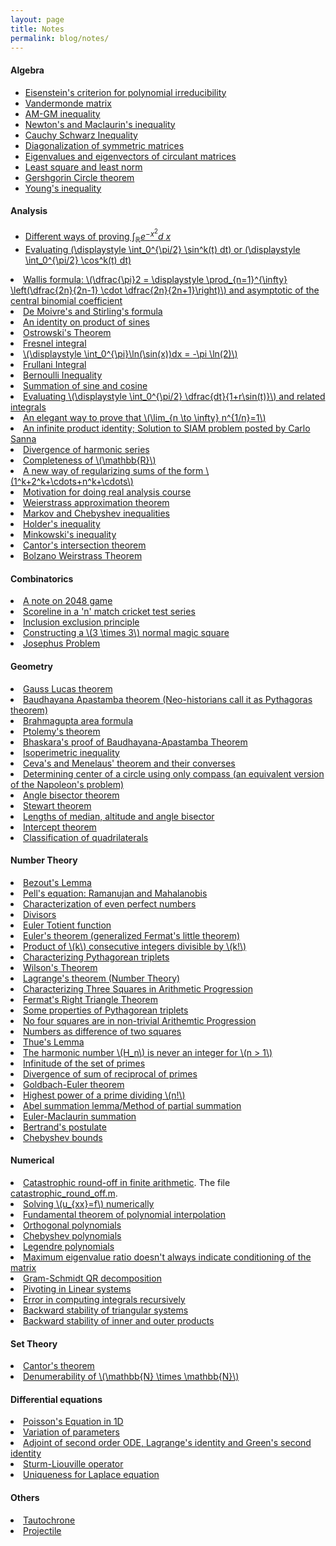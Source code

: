 ```yaml
---
layout: page
title: Notes
permalink: blog/notes/
---
```


<!--	ALGEBRA		-->
<!--	ALGEBRA		-->
<!--	ALGEBRA		-->
<!--	ALGEBRA		-->
<!--	ALGEBRA		-->

#### Algebra

* [Eisenstein's criterion for polynomial irreducibility](https://www.dropbox.com/s/wkk23wl15zi4q07/Eisenstein_criterion.pdf?dl=0)
* [Vandermonde matrix](https://www.dropbox.com/s/ut697c021ykbm2x/Vandermonde_matrix.pdf?dl=0)
* [AM-GM inequality](https://www.dropbox.com/s/di37wk4w9o223x0/AM_GM_inequality.pdf?dl=0)
* [Newton's and Maclaurin's inequality](https://www.dropbox.com/s/12efg5pjaer5qat/Newton_%26_Maclaurin_inequality.pdf?dl=0)
* [Cauchy Schwarz Inequality](https://www.dropbox.com/s/wisgu4h32yt7ohk/Cauchy_Schwarz_inequality.pdf?dl=0)
* [Diagonalization of symmetric matrices](https://www.dropbox.com/s/t1phpgyl7xy9abg/Diagonalisation_Of_Symmetric_Matrices.pdf?dl=0)
* [Eigenvalues and eigenvectors of circulant matrices](https://www.dropbox.com/s/3zxoku60wocluom/Circulant_Matrices.pdf?dl=0)
* [Least square and least norm](https://www.dropbox.com/s/r90vve2o3yx0kqw/Least_Squares_%26_Least_Norm.pdf?dl=0)
* [Gershgorin Circle theorem](https://www.dropbox.com/s/c3f5ce894fkcveg/Gershgorin_Circle_Theorem.pdf?dl=0)
* [Young's inequality](https://www.dropbox.com/s/8cwk5p5ugdp4svx/Young%27s_inequality.pdf?dl=0)

<!--	ANALYSIS	-->
<!--	ANALYSIS	-->
<!--	ANALYSIS	-->
<!--	ANALYSIS	-->
<!--	ANALYSIS	-->

#### Analysis

* [Different ways of proving ∫<sub>ℝ</sub>*e*<sup>−*x*<sup>2</sup></sup>*d* *x*](https://www.dropbox.com/s/eupcc9521jzifh9/Error_Integral.pdf?dl=0)
* [Evaluating \(\displaystyle \int_0^{\pi/2} \sin^k(t) dt\) or \(\displaystyle \int_0^{\pi/2} \cos^k(t) dt\)](https://www.dropbox.com/s/5de5tfewssffmgk/Integrate_power_of_sine_from_0_to_pi_over2.pdf?dl=0)
<li> <a href="https://www.dropbox.com/s/4iy9g185qjky8lo/Wallis_formula.pdf?dl=0">Wallis formula: \(\dfrac{\pi}2 = \displaystyle \prod_{n=1}^{\infty} \left(\dfrac{2n}{2n-1} \cdot \dfrac{2n}{2n+1}\right)\) and asymptotic of the central binomial coefficient</a></li>
<li> <a href="https://www.dropbox.com/s/ixm65p4rxbxpf82/DeMoivre_formula_and_Striling_formula.pdf?dl=0">De Moivre's and Stirling's formula</a> </li>
<li> <a href="https://www.dropbox.com/s/8g3t62p5myazpnx/POS.pdf?dl=0">An identity on product of sines</a></li>
<li> <a href="https://www.dropbox.com/s/2v6mrwu8w1wiok8/Ostrowski_Theorem.pdf?dl=0">Ostrowski's Theorem</a></li>
<li> <a href="https://www.dropbox.com/s/sbue7shetos6j3w/Fresnel_Integral.pdf?dl=0">Fresnel integral</a></li>
<li> <a href="https://www.dropbox.com/s/w2xiu8788338fx2/integrate_ln_sin.pdf?dl=0">\(\displaystyle \int_0^{\pi}\ln(\sin(x))dx = -\pi \ln(2)\)</a></li>
<li> <a href="https://www.dropbox.com/s/f2z58boupqu5uwz/Frullani_Integral.pdf?dl=0">Frullani Integral</a></li>
<li> <a href="https://www.dropbox.com/s/9iov1qw5i61zzza/Bernoulli_Inequality.pdf?dl=0">Bernoulli Inequality</a></li>
<li> <a href="https://www.dropbox.com/s/lf58tu3z3zu0w4f/TrigIdentity.pdf?dl=0">Summation of sine and cosine</a></li>
<li> <a href="https://www.dropbox.com/s/imfywebvbabebj0/1_over_a_b_sin.pdf?dl=0">Evaluating \(\displaystyle \int_0^{\pi/2} \dfrac{dt}{1+r\sin(t)}\) and related integrals </a></li>
<li> <a href="https://www.dropbox.com/s/eqzcbfa9q34rbbb/limit_n_power_one_over_n.pdf?dl=0">An elegant way to prove that \(\lim_{n \to \infty} n^{1/n}=1\)</a></li>
<li> <a href="https://www.dropbox.com/s/csqxgvt8mfeszit/Infinite_Product_Identity.pdf?dl=0">An infinite product identity; Solution to SIAM problem posted by Carlo Sanna</a></li>
<li> <a href="https://www.dropbox.com/s/3oqdozohtlwm30n/Divergence_of_harmonic_Sum.pdf?dl=0">Divergence of harmonic series</a></li>
<li> <a href="https://www.dropbox.com/s/01k5w0lgl8n5i50/Least_Upper_Bound%2CBounded_Monotone_Sequence%2CNested_Intervals.pdf?dl=0">Completeness of \(\mathbb{R}\)</a></li>
<li> <a href="https://www.dropbox.com/s/vnrsbwkrnxyjo92/regularizing_a_divergent_series.pdf?dl=0">A new way of regularizing sums of the form \(1^k+2^k+\cdots+n^k+\cdots\)</a></li>
<li> <a href="https://www.dropbox.com/s/9i6x7r9jn27n152/motivation.pdf?dl=0">Motivation for doing real analysis course</a></li>
<li> <a href="https://www.dropbox.com/s/dzdw3wugj8x3mrc/Weierstrass_Approximation.pdf?dl=0">Weierstrass approximation theorem</a></li>
<li> <a href="https://www.dropbox.com/s/roik6xjr47qwm14/Markov_%26_Chebyshev_Inequalities.pdf?dl=0">Markov and Chebyshev inequalities</a></li>
<li> <a href="https://www.dropbox.com/s/xpkxvxnd39o5nq6/Holder_inequality.pdf?dl=0">Holder's inequality</a></li>
<li> <a href="https://www.dropbox.com/s/hi0g0k1wjdeak5i/Minkowski_inequality.pdf?dl=0">Minkowski's inequality</a></li>
<li><a href="https://www.dropbox.com/s/1oa13kvoqac7k6z/Cantor_Intersection_Theorem.pdf?dl=0">Cantor's intersection theorem</a></li>
<li><a href="https://www.dropbox.com/s/btsm9v21r8646xq/Bolzano_Weierstrass.pdf?dl=0">Bolzano Weirstrass Theorem</a></li>

<!--	COMBINATORICS	-->
<!--	COMBINATORICS	-->
<!--	COMBINATORICS	-->
<!--	COMBINATORICS	-->
<!--	COMBINATORICS	-->

#### Combinatorics

<li> <a href="https://www.dropbox.com/s/x8baec2xwkiu3sj/2048.pdf?dl=0">A note on 2048 game</a></li>
<li> <a href="https://www.dropbox.com/s/s45utxwth6vag0y/scoreline.pdf?dl=0">Scoreline in a 'n' match cricket test series</a></li>
<li> <a href="https://www.dropbox.com/s/um152gz88da1n5w/IEP.pdf?dl=0">Inclusion exclusion principle</a></li>
<li> <a href="https://www.dropbox.com/s/fb3wztng62etwyv/magicSquare3.pdf?dl=0">Constructing a \(3 \times 3\) normal magic square</a></li>
<li> <a href="https://www.dropbox.com/s/m1xu7hubr5h5skw/Josephus_Problem.pdf?dl=0">Josephus Problem</a></li>

<!--	GEOMETRY	-->
<!--	GEOMETRY	-->
<!--	GEOMETRY	-->
<!--	GEOMETRY	-->
<!--	GEOMETRY	-->

#### Geometry

<li> <a href="https://www.dropbox.com/s/apv0eh2mtb502h6/Gauss_Lucas.pdf?dl=0">Gauss Lucas theorem</a></li>
<li> <a href="https://www.dropbox.com/s/5il878apg7daopl/Baudhayana_and_Apastamba_theorem.pdf?dl=0">Baudhayana Apastamba theorem (Neo-historians call it as Pythagoras theorem) </a> </li>
<li> <a href="https://www.dropbox.com/s/wu8icq7b3i708dl/Brahmagupta_area_formula.pdf?dl=0">Brahmagupta area formula</a></li>
<li> <a href="https://www.dropbox.com/s/5xo6ut4j25nj3xg/Ptolemy_theorem.pdf?dl=0">Ptolemy's theorem</a></li>
<li> <a href="https://www.dropbox.com/s/htkk6dtgdfn2qr5/Bhaskara.pdf?dl=0">Bhaskara's proof of Baudhayana-Apastamba Theorem</a></li>
<li> <a href="https://www.dropbox.com/s/s4ex9mcvh8v4se6/Iso_Perimeter_Inequality.pdf?dl=0">Isoperimetric inequality</a></li>
<li> <a href="https://www.dropbox.com/s/vb03tjbszt0kkb5/Ceva_Menelaus_Theorem.pdf?dl=0">Ceva's and Menelaus' theorem and their converses</a></li>
<li> <a href="https://www.dropbox.com/s/5fbpj8xfxw35o8f/Determining_center_of_circle.pdf?dl=0">Determining center of a circle using only compass (an equivalent version of the Napoleon's problem)</a></li>
<li> <a href="https://www.dropbox.com/s/4mje2m3hx79zrxu/Angle_bisector.pdf?dl=0">Angle bisector theorem</a></li>
<li><a href="https://www.dropbox.com/s/7up33ygavzn2292/Stewart_Theorem.pdf?dl=0">Stewart theorem</a></li>
<li><a href="https://www.dropbox.com/s/o01bejgrpy54htv/Lengths_of_median_altitude_angle_bisector.pdf?dl=0">Lengths of median, altitude and angle bisector</a></li>
<li><a href="https://www.dropbox.com/s/7kyiqrgc5b5qrfe/Intercept_Theorem.pdf?dl=0">Intercept theorem</a></li>
<li><a href="https://www.dropbox.com/s/oes2f83ypq7hagc/Quadrilaterals.pdf?dl=0">Classification of quadrilaterals</a></li>

<!--	NUMBER THEORY	-->
<!--	NUMBER THEORY	-->
<!--	NUMBER THEORY	-->
<!--	NUMBER THEORY	-->
<!--	NUMBER THEORY	-->

#### Number Theory

<li> <a href="https://www.dropbox.com/s/0s39de5cnby5ir5/Bezout_Lemma.pdf?dl=0">Bezout's Lemma</a></li>
<li> <a href="https://www.dropbox.com/s/3z77mfqr8ba7yz8/Mahalanobis_Ramanujan.pdf?dl=0">Pell's equation: Ramanujan and Mahalanobis</a></li>
<li> <a href="https://www.dropbox.com/s/uxh4t8v1qujq7k4/Characterization_Of_Even_Perfect_Numbers.pdf?dl=0">Characterization of even perfect numbers</a></li>
<li> <a href="https://www.dropbox.com/s/rh1qkk4jfu3ii93/Divisors.pdf?dl=0">Divisors</a></li>
<li> <a href="https://www.dropbox.com/s/ak1shj336vsm1fd/Euler_Totient_Function.pdf?dl=0">Euler Totient function</a></li>
<li> <a href="https://www.dropbox.com/s/xbe96rm3qk59fgq/Euler_Theorem.pdf?dl=0">Euler's theorem (generalized Fermat's little theorem)</a></li>
<li> <a href="https://www.dropbox.com/s/o3ev3vs34stx5a8/Product_of_consecutive_integers.pdf?dl=0">Product of \(k\) consecutive integers divisible by \(k!\) </a></li>
<li> <a href="https://www.dropbox.com/s/cwxrhy0rsk38vx0/Pythagorean_triplets.pdf?dl=0">Characterizing Pythagorean triplets</a></li>
<li> <a href="https://www.dropbox.com/s/9fsdgz8sewi5kub/Wilson.pdf?dl=0">Wilson's Theorem</a></li>
<li> <a href="https://www.dropbox.com/s/auryzn5rlbz5lan/Lagrange_Theorem_NT.pdf?dl=0">Lagrange's theorem (Number Theory)</a></li>
<li> <a href="https://www.dropbox.com/s/ve3zvdb6yxy75xn/Squares_In_AP.pdf?dl=0">Characterizing Three Squares in Arithmetic Progression</a></li>
<li> <a href="https://www.dropbox.com/s/mqrlw6w52ekgil7/FRT.pdf?dl=0">Fermat's Right Triangle Theorem</a></li>
<li> <a href="https://www.dropbox.com/s/hbvdth7r2xnybm0/Properties.pdf?dl=0">Some properties of Pythagorean triplets</a></li>
<li> <a href="https://www.dropbox.com/s/wjj6g9a5xnr0kae/Four_Squares_In_AP.pdf?dl=0">No four squares are in non-trivial Arithemtic Progression</a></li>
<li> <a href="https://www.dropbox.com/s/ajuofs4pjggrwva/On_numbers_as_difference_of_squares.pdf?dl=0">Numbers as difference of two squares</a></li>
<li> <a href="https://www.dropbox.com/s/5tvzvgnlz7e5a70/Thue_theorem.pdf?dl=0">Thue's Lemma</a></li>
<li> <a href="https://www.dropbox.com/s/auxzc1w0mubpx55/Harmonic_Number_Non_Integer.pdf?dl=0">The harmonic number \(H_n\) is never an integer for \(n > 1\)</a></li>
<li> <a href="https://www.dropbox.com/s/ik3o9rnw3mb8vsk/Infinitude_Of_Primes.pdf?dl=0">Infinitude of the set of primes</a></li>
<li> <a href="https://www.dropbox.com/s/g2a4zfejod9dxrb/Divergence_of_sum_of_reciprocal_of_primes.pdf?dl=0">Divergence of sum of reciprocal of primes</a></li>
<li> <a href="https://www.dropbox.com/s/kkiuzceo96ob2gn/Goldbach_Euler_Theorem.pdf?dl=0">Goldbach-Euler theorem</a></li>
<li> <a href="https://www.dropbox.com/s/qbwowx0mo8ng23x/Power_of_prime_dividing_n_factorial.pdf?dl=0">Highest power of a prime dividing \(n!\)</a></li>
<li> <a href="https://www.dropbox.com/s/1i1u7c1s0pnsnd1/Abel_Summation.pdf?dl=0">Abel summation lemma/Method of partial summation</a></li>
<li> <a href="https://www.dropbox.com/s/a9j1nk6fm0gbik4/Euler_Maclaurin.pdf?dl=0">Euler-Maclaurin summation</a></li>
<li> <a href="https://www.dropbox.com/s/cbh1gmluwga06qs/Bertrand_postulate.pdf?dl=0">Bertrand's postulate</a></li>
<li> <a href="https://www.dropbox.com/s/x6udoh47btdjis6/Chebyshev_Bounds.pdf?dl=0">Chebyshev bounds</a></li>

<!--	NUMERICAL	-->
<!--	NUMERICAL	-->
<!--	NUMERICAL	-->
<!--	NUMERICAL	-->
<!--	NUMERICAL	-->

#### Numerical

<li> <a href="https://www.dropbox.com/s/65908o202oidchf/Catastrophic_Round_Off.pdf?dl=0">Catastrophic round-off in finite arithmetic</a>. The file <a href="https://www.dropbox.com/s/sdmbz3iid1oqyyz/catastrophic_round_off.m?dl=0">catastrophic_round_off.m</a>. </li>
<li> <a href="https://www.dropbox.com/s/6vrqsml3of5yz55/Solving_uxx%3Df_numerically.pdf?dl=0">Solving \(u_{xx}=f\) numerically</a></li>
<li> <a href="https://www.dropbox.com/s/ygcxj4pingvikj4/poly_interp.pdf?dl=0">Fundamental theorem of polynomial interpolation</a></li>
<li> <a href="https://www.dropbox.com/s/e04ylz8tx6vanje/orthogonal_polynomials.pdf?dl=0">Orthogonal polynomials</a></li>
<li> <a href="https://www.dropbox.com/s/464bqgr8k8clgq3/Chebyshev_Polynomials.pdf?dl=0">Chebyshev polynomials</a></li>
<li> <a href="https://www.dropbox.com/s/d09m8z23se33bfm/Legendre_Polynomials.pdf?dl=0">Legendre polynomials</a></li>
<li> <a href="https://www.dropbox.com/s/4sv2dx8wvtx7a06/condition.pdf?dl=0">Maximum eigenvalue ratio doesn't always indicate conditioning of the matrix</a></li>
<li> <a href="https://www.dropbox.com/s/j0cepb0gjiltlij/Gram_Schmidt.pdf?dl=0">Gram-Schmidt QR decomposition</a></li>
<li> <a href="https://www.dropbox.com/s/ljldisb1brrh2bb/Pivoting_In_Linear_Systems.pdf?dl=0">Pivoting in Linear systems</a></li>
<li> <a href="https://www.dropbox.com/s/je3sbx1abslp52g/recursive_integrals.pdf?dl=0">Error in computing integrals recursively</a></li>
<li> <a href="https://www.dropbox.com/s/5gvmpjnrksb6wv2/Backward_stability_of_triangular_systems.pdf?dl=0">Backward stability of triangular systems</a></li>
<li> <a href="https://www.dropbox.com/s/aqc14huyj53376j/Backward_stability_of_inner_%26_outer_products.pdf?dl=0">Backward stability of inner and outer products</a></li>

<!--	SET THEORY		-->
<!--	SET THEORY		-->
<!--	SET THEORY		-->
<!--	SET THEORY		-->
<!--	SET THEORY		-->

#### Set Theory

<li> <a href="https://www.dropbox.com/s/rqaxu508ekeuuh5/Cantor_Theorem.pdf?dl=0">Cantor's theorem</a></li>
<li> <a href="https://www.dropbox.com/s/16crbdjzx5wx1ln/N_by_N_is_denumerable.pdf?dl=0">Denumerability of \(\mathbb{N} \times \mathbb{N}\)</a></li>


<!--	TOPOLOGY	-->
<!--	TOPOLOGY	-->
<!--	TOPOLOGY	-->
<!--	TOPOLOGY	-->
<!--	TOPOLOGY	-->

#### Differential equations

<li> <a href="https://www.dropbox.com/s/wiv5625k5j68lw0/1D_Poisson.pdf?dl=0">Poisson's Equation in 1D</a></li>
<li> <a href="https://www.dropbox.com/s/ehvzo3qbcs2ve0q/Variation_Of_Parameters.pdf?dl=0">Variation of parameters</a></li>
<li> <a href="https://www.dropbox.com/s/c5sl8bklcsmxkg4/Adjoint.pdf?dl=0">Adjoint of second order ODE, Lagrange's identity and Green's second identity</a></li>
<li> <a href="https://www.dropbox.com/s/zuaj8v7pgp2go8h/Sturm_Liouville.pdf?dl=0">Sturm-Liouville operator</a></li>
<li> <a href="https://www.dropbox.com/s/ml9qaln483auhlc/Laplace_Uniqueness.pdf?dl=0">Uniqueness for Laplace equation</a></li>


<!--	OTHERS		-->
<!--	OTHERS		-->
<!--	OTHERS		-->
<!--	OTHERS		-->
<!--	OTHERS		-->

#### Others

<li> <a href="https://www.dropbox.com/s/nue2hrvx0gz7gsf/Tautochrone.pdf?dl=0">Tautochrone</a></li>
<li> <a href="https://www.dropbox.com/s/lna72htv2kt7tzy/projectile.pdf?dl=0">Projectile</a></li>